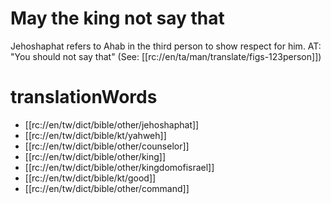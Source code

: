 # May the king not say that

Jehoshaphat refers to Ahab in the third person to show respect for him. AT: "You should not say that" (See: [[rc://en/ta/man/translate/figs-123person]])

# translationWords

* [[rc://en/tw/dict/bible/other/jehoshaphat]]
* [[rc://en/tw/dict/bible/kt/yahweh]]
* [[rc://en/tw/dict/bible/other/counselor]]
* [[rc://en/tw/dict/bible/other/king]]
* [[rc://en/tw/dict/bible/other/kingdomofisrael]]
* [[rc://en/tw/dict/bible/kt/good]]
* [[rc://en/tw/dict/bible/other/command]]